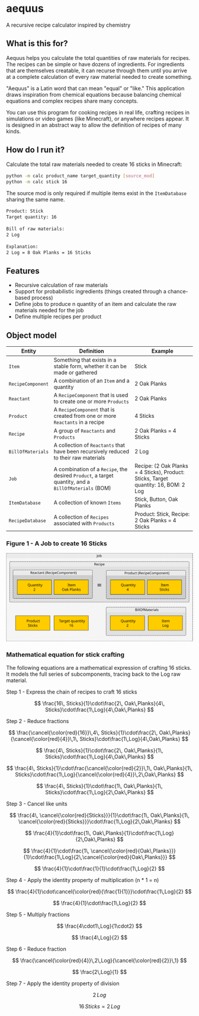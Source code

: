 # aequus

A recursive recipe calculator inspired by chemistry

## What is this for?

Aequus helps you calculate the total quantities of raw materials for recipes. The recipes can be simple or have dozens of ingredients. For ingredients that are themselves creatable, it can recurse through them until you arrive at a complete calculation of every raw material needed to create something.

"Aequus" is a Latin word that can mean "equal" or "like." This application draws inspiration from chemical equations because balancing chemical equations and complex recipes share many concepts.

You can use this program for cooking recipes in real life, crafting recipes in simulations or video games (like Minecraft), or anywhere recipes appear. It is designed in an abstract way to allow the definition of recipes of many kinds.

## How do I run it?

Calculate the total raw materials needed to create 16 sticks in Minecraft:

```bash
python -m calc product_name target_quantity [source_mod]
python -m calc stick 16
```

The source mod is only required if multiple items exist in the `ItemDatabase` sharing the same name.

```text
Product: Stick
Target quantity: 16

Bill of raw materials:
2 Log

Explanation:
2 Log = 8 Oak Planks = 16 Sticks
```

## Features

- Recursive calculation of raw materials
- Support for probabilistic ingredients (things created through a chance-based process)
- Define jobs to produce n quantity of an item and calculate the raw materials needed for the job
- Define multiple recipes per product

## Object model

| Entity | Definition | Example |
| ------ | ---------- | ------- |
| `Item` | Something that exists in a stable form, whether it can be made or gathered | Stick |
| `RecipeComponent` | A combination of an `Item` and a quantity | 2 Oak Planks |
| `Reactant` | A `RecipeComponent` that is used to create one or more `Products` | 2 Oak Planks |
| `Product` | A `RecipeComponent` that is created from one or more `Reactants` in a recipe | 4 Sticks |
| `Recipe` | A group of `Reactants` and `Products` | 2 Oak Planks = 4 Sticks |
| `BillOfMaterials` | A collection of `Reactants` that have been recursively reduced to their raw materials | 2 Log |
| `Job` | A combination of a `Recipe`, the desired `Product`, a target quantity, and a `BillOfMaterials` (BOM) | Recipe: (2 Oak Planks = 4 Sticks), Product: Sticks, Target quantity: 16, BOM: 2 Log |
| `ItemDatabase` | A collection of known `Items` | Stick, Button, Oak Planks |
| `RecipeDatabase` | A collection of `Recipes` associated with `Products` | Product: Stick, Recipe: 2 Oak Planks = 4 Sticks |

### Figure 1 - A Job to create 16 Sticks

![Figure 1 - A Job to create 16 Sticks](object_model_job.svg)

### Mathematical equation for stick crafting

The following equations are a mathematical expression of crafting 16 sticks. It models the full series of subcomponents, tracing back to the Log raw material.

Step 1 - Express the chain of recipes to craft 16 sticks

$$ \frac{16\, Sticks}{1}\cdot\frac{2\, Oak\,Planks}{4\, Sticks}\cdot\frac{1\,Log}{4\,Oak\,Planks} $$

Step 2 - Reduce fractions

$$ \frac{\cancel{\color{red}{16}}\,4\, Sticks}{1}\cdot\frac{2\, Oak\,Planks}{\cancel{\color{red}{4}}\,1\, Sticks}\cdot\frac{1\,Log}{4\,Oak\,Planks} $$

$$ \frac{4\, Sticks}{1}\cdot\frac{2\, Oak\,Planks}{1\, Sticks}\cdot\frac{1\,Log}{4\,Oak\,Planks} $$

$$ \frac{4\, Sticks}{1}\cdot\frac{\cancel{\color{red}{2}}\,1\, Oak\,Planks}{1\, Sticks}\cdot\frac{1\,Log}{\cancel{\color{red}{4}}\,2\,Oak\,Planks} $$

$$ \frac{4\, Sticks}{1}\cdot\frac{1\, Oak\,Planks}{1\, Sticks}\cdot\frac{1\,Log}{2\,Oak\,Planks} $$

Step 3 - Cancel like units

$$ \frac{4\, \cancel{\color{red}{Sticks}}}{1}\cdot\frac{1\, Oak\,Planks}{1\, \cancel{\color{red}{Sticks}}}\cdot\frac{1\,Log}{2\,Oak\,Planks} $$

$$ \frac{4}{1}\cdot\frac{1\, Oak\,Planks}{1}\cdot\frac{1\,Log}{2\,Oak\,Planks} $$

$$ \frac{4}{1}\cdot\frac{1\, \cancel{\color{red}{Oak\,Planks}}}{1}\cdot\frac{1\,Log}{2\,\cancel{\color{red}{Oak\,Planks}}} $$

$$ \frac{4}{1}\cdot\frac{1}{1}\cdot\frac{1\,Log}{2} $$

Step 4 - Apply the identity property of multiplication (n * 1 = n)

$$ \frac{4}{1}\cdot\cancel{\color{red}{\frac{1}{1}}}\cdot\frac{1\,Log}{2} $$

$$ \frac{4}{1}\cdot\frac{1\,Log}{2} $$

Step 5 - Multiply fractions

$$ \frac{4\cdot1\,Log}{1\cdot2} $$

$$ \frac{4\,Log}{2} $$

Step 6 - Reduce fraction

$$ \frac{\cancel{\color{red}{4}}\,2\,Log}{\cancel{\color{red}{2}}\,1} $$

$$ \frac{2\,Log}{1} $$

Step 7 - Apply the identity property of division

$$ 2\,Log $$

$$ 16\,Sticks = 2\,Log $$
